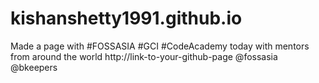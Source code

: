 # kishanshetty1991.github.io
Made a page with #FOSSASIA #GCI #CodeAcademy today with mentors from around the world http://link-to-your-github-page @fossasia @bkeepers
